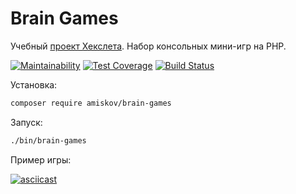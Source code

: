 # Brain Games
Учебный [проект Хекслета](https://ru.hexlet.io/projects/7/sessions/300). Набор консольных мини-игр на PHP.

[![Maintainability](https://api.codeclimate.com/v1/badges/302a34b5f784cffc7c53/maintainability)](https://codeclimate.com/github/amiskov/project-lvl1-s288/maintainability)
[![Test Coverage](https://api.codeclimate.com/v1/badges/302a34b5f784cffc7c53/test_coverage)](https://codeclimate.com/github/amiskov/project-lvl1-s288/test_coverage)
[![Build Status](https://travis-ci.org/amiskov/project-lvl1-s288.svg?branch=master)](https://travis-ci.org/amiskov/project-lvl1-s288)

Установка:

```bash
composer require amiskov/brain-games
```

Запуск:

```bash
./bin/brain-games
```

Пример игры:

[![asciicast](https://asciinema.org/a/knFaeGSEnWMGE6BhHGrDvVC21.png)](https://asciinema.org/a/knFaeGSEnWMGE6BhHGrDvVC21)
